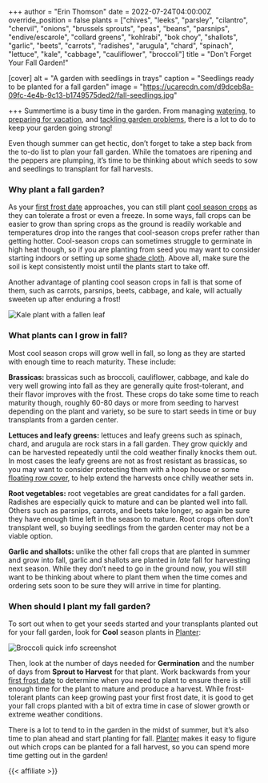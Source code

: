 +++
author = "Erin Thomson"
date = 2022-07-24T04:00:00Z
override_position = false
plants = ["chives", "leeks", "parsley", "cilantro", "chervil", "onions", "brussels sprouts", "peas", "beans", "parsnips", "endive/escarole", "collard greens", "kohlrabi", "bok choy", "shallots", "garlic", "beets", "carrots", "radishes", "arugula", "chard", "spinach", "lettuce", "kale", "cabbage", "cauliflower", "broccoli"]
title = "Don't Forget Your Fall Garden!"

[cover]
alt = "A garden with seedlings in trays"
caption = "Seedlings ready to be planted for a fall garden"
image = "https://ucarecdn.com/d9dceb8a-09fc-4e4b-9c13-b1749575ded2/fall-seedlings.jpg"

+++
Summertime is a busy time in the garden. From managing [watering](https://blog.planter.garden/posts/watering-more-than-a-garden-chore/), to [preparing for vacation](https://blog.planter.garden/posts/garden-preparation-for-a-worry-free-vacation/), and [tackling garden problems](https://blog.planter.garden/posts/what-s-wrong-with-my-plant/), there is a lot to do to keep your garden going strong!

Even though summer can get hectic, don’t forget to take a step back from the to-do list to plan your fall garden. While the tomatoes are ripening and the peppers are plumping, it’s time to be thinking about which seeds to sow and seedlings to transplant for fall harvests.

### Why plant a fall garden?

As your [first frost date](https://blog.planter.garden/posts/know-where-you-grow-hardiness-zones-and-frost-dates/) approaches, you can still plant [cool season crops](https://blog.planter.garden/posts/cold-hardy-crops/) as they can tolerate a frost or even a freeze. In some ways, fall crops can be easier to grow than spring crops as the ground is readily workable and temperatures drop into the ranges that cool-season crops prefer rather than getting hotter. Cool-season crops can sometimes struggle to germinate in high heat though, so if you are planting from seed you may want to consider starting indoors or setting up some [shade cloth](https://www.amazon.com/s?k=shade+cloth). Above all, make sure the soil is kept consistently moist until the plants start to take off.

Another advantage of planting cool season crops in fall is that some of them, such as carrots, parsnips, beets, cabbage, and kale, will actually sweeten up after enduring a frost!

![Kale plant with a fallen leaf](https://ucarecdn.com/6b8c7175-12df-4d89-b088-7c8d89d4ec6d/kale-with-leaf.jpg)

### What plants can I grow in fall?

Most cool season crops will grow well in fall, so long as they are started with enough time to reach maturity. These include:

**Brassicas:** brassicas such as broccoli, cauliflower, cabbage, and kale do very well growing into fall as they are generally quite frost-tolerant, and their flavor improves with the frost. These crops do take some time to reach maturity though, roughly 60-80 days or more from seeding to harvest depending on the plant and variety, so be sure to start seeds in time or buy transplants from a garden center.

**Lettuces and leafy greens:** lettuces and leafy greens such as spinach, chard, and arugula are rock stars in a fall garden. They grow quickly and can be harvested repeatedly until the cold weather finally knocks them out. In most cases the leafy greens are not as frost resistant as brassicas, so you may want to consider protecting them with a hoop house or some [floating row cover](https://www.amazon.com/s?k=floating+row+cover), to help extend the harvests once chilly weather sets in.

**Root vegetables:** root vegetables are great candidates for a fall garden. Radishes are especially quick to mature and can be planted well into fall. Others such as parsnips, carrots, and beets take longer, so again be sure they have enough time left in the season to mature. Root crops often don’t transplant well, so buying seedlings from the garden center may not be a viable option.

**Garlic and shallots:** unlike the other fall crops that are planted in summer and grow into fall, garlic and shallots are planted in _late_ fall for harvesting next season. While they don’t need to go in the ground now, you will still want to be thinking about where to plant them when the time comes and ordering sets soon to be sure they will arrive in time for planting.

### When should I plant my fall garden?

To sort out when to get your seeds started and your transplants planted out for your fall garden, look for **Cool** season plants in [Planter](https://planter.garden/):

![Broccoli quick info screenshot](https://ucarecdn.com/2edf43e8-1b4a-4579-9e01-ea287de366d3/broccoli-quick-info.jpg)

Then, look at the number of days needed for **Germination** and the number of days from **Sprout to Harvest** for that plant. Work backwards from your [first frost date](https://blog.planter.garden/posts/know-where-you-grow-hardiness-zones-and-frost-dates/) to determine when you need to plant to ensure there is still enough time for the plant to mature and produce a harvest. While frost-tolerant plants can keep growing past your first frost date, it is good to get your fall crops planted with a bit of extra time in case of slower growth or extreme weather conditions.

There is a lot to tend to in the garden in the midst of summer, but it’s also time to plan ahead and start planting for fall. [Planter](https://planter.garden/) makes it easy to figure out which crops can be planted for a fall harvest, so you can spend more time getting out in the garden!

{{< affiliate >}}